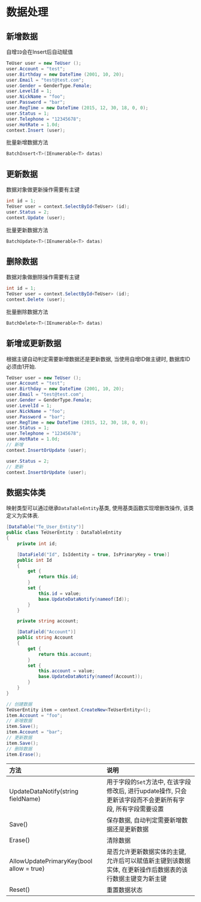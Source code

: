 # 数据处理

## 新增数据

自增`ID`会在Insert后自动赋值

```csharp
TeUser user = new TeUser ();
user.Account = "test";
user.Birthday = new DateTime (2001, 10, 20);
user.Email = "test@test.com";
user.Gender = GenderType.Female;
user.LevelId = 1;
user.NickName = "foo";
user.Password = "bar";
user.RegTime = new DateTime (2015, 12, 30, 18, 0, 0);
user.Status = 1;
user.Telephone = "12345678";
user.HotRate = 1.0d;
context.Insert (user);
```

批量新增数据方法

```csharp
BatchInsert<T>(IEnumerable<T> datas)
```

## 更新数据

数据对象做更新操作需要有主键

```csharp
int id = 1;
TeUser user = context.SelectById<TeUser> (id);
user.Status = 2;
context.Update (user);
```

批量更新数据方法

```csharp
BatchUpdate<T>(IEnumerable<T> datas)
```

## 删除数据

数据对象做删除操作需要有主键

```csharp
int id = 1;
TeUser user = context.SelectById<TeUser> (id);
context.Delete (user);
```

批量删除数据方法

```csharp
BatchDelete<T>(IEnumerable<T> datas)
```

## 新增或更新数据

根据主键自动判定需要新增数据还是更新数据, 当使用自增ID做主键时, 数据库ID必须由1开始.

```csharp
TeUser user = new TeUser ();
user.Account = "test";
user.Birthday = new DateTime (2001, 10, 20);
user.Email = "test@test.com";
user.Gender = GenderType.Female;
user.LevelId = 1;
user.NickName = "foo";
user.Password = "bar";
user.RegTime = new DateTime (2015, 12, 30, 18, 0, 0);
user.Status = 1;
user.Telephone = "12345678";
user.HotRate = 1.0d;
// 新增
context.InsertOrUpdate (user);

user.Status = 2;
// 更新
context.InsertOrUpdate (user);
```

## 数据实体类

映射类型可以通过继承`DataTableEntity`基类, 使用基类函数实现增删改操作, 该类定义为实体表. 

```csharp
[DataTable("Te_User_Entity")]
public class TeUserEntity : DataTableEntity
{
    private int id;

    [DataField("Id", IsIdentity = true, IsPrimaryKey = true)]
    public int Id
    {
        get { 
            return this.id; 
        }
        set { 
            this.id = value; 
            base.UpdateDataNotify(nameof(Id));
        }
    }

    private string account;

    [DataField("Account")]
    public string Account
    {
        get { 
            return this.account; 
        }
        set { 
            this.account = value; 
            base.UpdateDataNotify(nameof(Account));
        }
    }
}
```

```csharp
// 创建数据
TeUserEntity item = context.CreateNew<TeUserEntity>();
item.Account = "foo";
// 新增数据
item.Save();
item.Account = "bar";
// 更新数据
item.Save();
// 删除数据
item.Erase();
```

| 方法 | 说明 |
|:------|:------|
| UpdateDataNotify(string fieldName) | 用于字段的`Set`方法中, 在该字段修改后, 进行update操作, 只会更新该字段而不会更新所有字段, 所有字段需要设置  |
| Save() | 保存数据, 自动判定需要新增数据还是更新数据 |
| Erase() | 清除数据 |
| AllowUpdatePrimaryKey(bool allow = true) | 是否允许更新数据实体的主键, 允许后可以赋值新主键到该数据实体, 在更新操作后数据表的该行数据主键变为新主键 |
| Reset() | 重置数据状态 |

